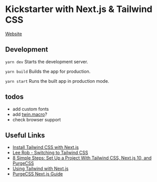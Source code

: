# Kickstarter with Next.js & Tailwind CSS

[Website](https://nextjs-tailwindcss-kickstarter.vercel.app/)

## Development

`yarn dev` Starts the development server.

`yarn build` Builds the app for production.

`yarn start` Runs the built app in production mode.

## todos

* add custom fonts
* add [twin.macro](https://github.com/ben-rogerson/twin.macro)?
* check browser support

## Useful Links

* [Install Tailwind CSS with Next.js](https://tailwindcss.com/docs/guides/nextjs)
* [Lee Rob - Switching to Tailwind CSS](https://leerob.io/blog/tailwind)
* [8 Simple Steps: Set Up a Project With Tailwind CSS, Next.js 10, and PurgeCSS](https://medium.com/better-programming/8-simple-steps-set-up-a-project-with-tailwind-css-next-js-10-and-purgecss-c44e1104bdf0)
* [Using Tailwind with Next.js](https://sergiodxa.com/articles/next-tailwind)
* [PurgeCSS Next.js Guide](https://purgecss.com/guides/next.html)
